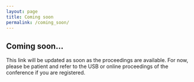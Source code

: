 ```yaml
---
layout: page
title: Coming soon
permalink: /coming_soon/
---
```

## Coming soon...

This link will be updated as soon as the proceedings are available. For now, please
be patient and refer to the USB or online proceedings of the conference if you are registered.


